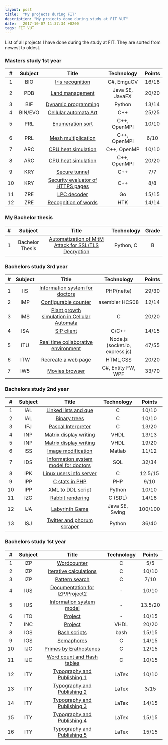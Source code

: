 ```yaml
---
layout: post
title:  "My projects during FIT"
description: "My projects done during study at FIT VUT"
date:   2017-10-07 11:37:34 +0200
tags: FIT VUT
---
```


List of all projects I have done during the study at FIT. They are sorted from newest to oldest.

### Masters study 1st year

|  # | Subject | Title | Technology | Points |
|:---:|:---:|:---:|:---:|:---:|
| 1  | BIO | [Iris recognition](https://github.com/MMarus/BIO-Iris-Recognition)  |  C#, EmguCV | 16/18  |
| 2  | PDB | [Land management](https://github.com/MMarus/PDB-Land-Management)  | Java SE, JavaFX  | 20/20  |
| 3  | BIF | [Dynamic programming](https://github.com/MMarus/BIF)  | Python  |  13/14 |
| 4  | BIN/EVO| [Cellular automata Art](https://github.com/MMarus/CellularAutomataArt)  | C++  | 25/25  |
| 5  | PRL | [Enumeration sort](https://github.com/MMarus/FIT-BUT-projects/tree/master/1Mit/PRL/proj2)  | C++, OpenMPI  | 10/10  |
| 6  | PRL | [Mesh multiplication](https://github.com/MMarus/PRL-proj3)  | C++, OpenMPI  |  6/10 |
| 7  | ARC | [CPU heat simulation](https://github.com/MMarus/arc_proj01)  | C++, OpenMP  |  10/10 |
| 8  | ARC | [CPU heat simulation](https://github.com/MMarus/ARC-proj2)  | C++, OpenMPI  | 20/20  |
| 9  | KRY | [Secure tunnel](https://github.com/MMarus/KRY-projekt1)  | C++  |  7/7 |
| 10  | KRY | [Security evaluator of HTTPS pages](https://github.com/MMarus/KRY-projekt2)  | C++  |  8/8 |
| 11  | ZRE | [LPC decoder](https://github.com/MMarus/ZRE-LPC-decoder)  | Go  | 15/15  |
| 12  | ZRE | [Recognition of words](https://github.com/MMarus/FIT-BUT-projects/tree/master/1Mit/ZRE/proj2)  | HTK  | 14/14  |

### My Bachelor thesis

|  # | Subject | Title | Technology | Grade |
|:---:|:---:|:---:|:---:|:---:|
| 1  | Bachelor Thesis | [Automatization of MitM Attack for SSL/TLS Decryption](https://github.com/MMarus/AutoMITM)  | Python, C  |  B |

### Bachelors study 3rd year

|  # | Subject | Title | Technology | Points |
|:---:|:---:|:---:|:---:|:---:|
| 1  | IIS | [Information system for doctors](https://github.com/MMarus/doctors-IS)  | PHP(nette)  |  29/30 |
| 2  | IMP | [Configurable counter](https://github.com/MMarus/FIT-BUT-projects/tree/master/3BIT-Third%20year/IMP)  | asembler HCS08  |  12/14 |
| 3  | IMS | [Plant growth simulation in Cellular Automata](https://github.com/Raiper34/IMS-Simulation)  | C  |  20/20 |
| 4  | ISA | [SIP client](https://github.com/MMarus/FIT-BUT-projects/tree/master/3BIT-Third%20year/ISA/)  | C/C++  |  14/15 |
| 5  | ITU | [Real time collaborative environment](https://github.com/MMarus/share.it)  | Node.js (socket.io, express.js)  |  47/55 |
| 6  | ITW | [Recreate a web page](https://github.com/MMarus/FIT-BUT-projects/tree/master/3BIT-Third%20year/ITW)  | HTML,CSS  |  20/20 |
| 7  | IW5 | [Movies browser](https://github.com/MMarus/FIT-BUT-projects/tree/master/3BIT-Third%20year/IW5)  | C#, Entity FW, WPF  |  33/70 |

### Bachelors study 2nd year

|  # | Subject | Title | Technology | Points |
|:---:|:---:|:---:|:---:|:---:|
| 1  | IAL | [Linked lists and que](https://github.com/MMarus/FIT-BUT-projects/tree/master/2BIT-Second%20year/IAL/Proj1)  | C  |  10/10 |
| 2  | IAL  | [Binary trees](https://github.com/MMarus/FIT-BUT-projects/tree/master/2BIT-Second%20year/IAL/Proj2)  | C  | 10/10  |
| 3  | IFJ  | [Pascal Interpreter](https://github.com/MMarus/FIT-BUT-projects/tree/master/2BIT-Second%20year/IFJ)   | C  | 13/20  |
| 4  | INP  |  [Matrix display writing](https://github.com/MMarus/FIT-BUT-projects/tree/master/2BIT-Second%20year/INP/Proj1)  | VHDL  |  13/13 |
| 5  | INP  |  [Matrix display writing](https://github.com/MMarus/FIT-BUT-projects/tree/master/2BIT-Second%20year/INP/Proj2)  |  VHDL |  19/20 |
| 6  | ISS  |  [Image modification](https://github.com/MMarus/FIT-BUT-projects/tree/master/2BIT-Second%20year/ISS)  | Matlab  |  11/12 |
| 7  |  IDS | [Information system model for doctors](https://github.com/MMarus/FIT-BUT-projects/tree/master/2BIT-Second%20year/IDS)  | SQL | 32/34  |
| 8  |  IPK | [Linux users info server](https://github.com/MMarus/FIT-BUT-projects/tree/master/2BIT-Second%20year/IPK/Proj1)  |  C |  12.5/15 |
| 9  |  IPP |  [C stats in PHP](https://github.com/MMarus/FIT-BUT-projects/tree/master/2BIT-Second%20year/IPP/CST) | PHP  | 9/10  |
| 10  |  IPP |  [XML to DDL script](https://github.com/MMarus/FIT-BUT-projects/tree/master/2BIT-Second%20year/IPP/XTD) | Python  | 10/10  |
| 11  |  IZG |  [Rabbit rendering](https://github.com/MMarus/FIT-BUT-projects/tree/master/2BIT-Second%20year/IZG/Proj1) | C (SDL)  | 14/18  |
| 12  |  IJA |  [Labyrinth Game](https://github.com/MMarus/FIT-BUT-projects/tree/master/2BIT-Second%20year/IJA) | Java SE, Swing  | 100/100  |
| 13  |  ISJ |  [Twitter and phorum scraper](https://github.com/MMarus/FIT-BUT-projects/tree/master/2BIT-Second%20year/ISJ) | Python  | 36/40  |


### Bachelors study 1st year

|  # | Subject | Title | Technology | Points |
|:---:|:---:|:---:|:---:|:---:|
| 1  | IZP | [Wordcounter](https://github.com/MMarus/FIT-BUT-projects/tree/master/1BIT-First%20year/IZP/1.%20Wordcounter)  | C  |  5/5 |
| 2  | IZP  | [Iterative calculations](https://github.com/MMarus/FIT-BUT-projects/tree/master/1BIT-First%20year/IZP/2.%20Iterative%20calculations)  | C  | 10/10  |
| 3  | IZP  | [Pattern search](https://github.com/MMarus/FIT-BUT-projects/tree/master/1BIT-First%20year/IZP/3.%20Pattern%20Search)   | C  | 7/10  |
| 4  |  IUS |  [Documentation for IZP/Project2](https://github.com/MMarus/FIT-BUT-projects/blob/master/1BIT-First%20year/IUS/proj2.pdf)  | -  |  10/10 |
| 5  |  IUS | [Information system model](https://github.com/MMarus/FIT-BUT-projects/blob/master/1BIT-First%20year/IUS/xmarus05.pdf)  | -  | 13.5/20  |
| 6  |  ITO | [Project](https://github.com/MMarus/FIT-BUT-projects/blob/master/1BIT-First%20year/ITO/xmarus05.pdf)  |  - |  10/15 |
| 7  |  INC |  [Project](https://github.com/MMarus/FIT-BUT-projects/blob/master/1BIT-First%20year/INC/fsm.vhd) | VHDL  | 20/20  |
| 8  |  IOS |  [Bash scripts](https://github.com/MMarus/FIT-BUT-projects/tree/master/1BIT-First%20year/IOS/Project1) | bash  | 15/15  |
| 9  |  IOS | [Semaphores](https://github.com/MMarus/FIT-BUT-projects/tree/master/1BIT-First%20year/IOS/Project2)  | C  | 14/15  |
| 10 | IJC  |  [Primes by Erathostenes](https://github.com/MMarus/FIT-BUT-projects/tree/master/1BIT-First%20year/IJC/Project1) | C  |  12/15 |
| 11 | IJC  |  [Word count and Hash tables](https://github.com/MMarus/FIT-BUT-projects/tree/master/1BIT-First%20year/IJC/Project1) | C  |  10/15 |
| 12 | ITY  | [Typography and Publishing 1](https://github.com/MMarus/FIT-BUT-projects/tree/master/1BIT-First%20year/ITY/Project1)  | LaTex  |  10/10 |
| 13 | ITY  | [Typography and Publishing 2](https://github.com/MMarus/FIT-BUT-projects/tree/master/1BIT-First%20year/ITY/Proj2)  | LaTex  |  3/15 |
| 14 | ITY  | [Typography and Publishing 3](https://github.com/MMarus/FIT-BUT-projects/tree/master/1BIT-First%20year/ITY/Proj3)  |  LaTex |  14/15 |
| 15 | ITY  | [Typography and Publishing 4](https://github.com/MMarus/FIT-BUT-projects/blob/master/1BIT-First%20year/ITY/Proj4)  | LaTex  |  15/15 |
| 16 | ITY  | [Typography and Publishing 5](https://github.com/MMarus/FIT-BUT-projects/blob/master/1BIT-First%20year/ITY/Proj5)  | LaTex  |  15/15 |

